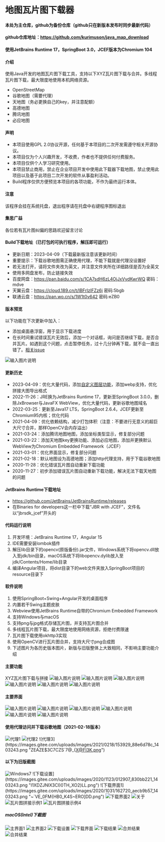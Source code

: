 # 地图瓦片图下载器

#### 本处为主仓库，github为备份仓库（github只在新版本发布时同步最新代码）
#### github仓库地址：https://github.com/kurimuson/java_map_download

#### 使用JetBrains Runtime 17，SpringBoot 3.0，JCEF版本为Chromium 104

#### 介绍
使用Java开发的地图瓦片图下载工具，支持以下XYZ瓦片图下载与合并。多线程瓦片图下载，最大限度地使用本机网络资源。
- OpenStreetMap
- 谷歌地图（需要代理）
- 天地图（务必更换自己的key，并注意配额）
- 高德地图
- 腾讯地图
- 必应地图

#### 声明
- 本项目使用GPL 2.0协议开源，任何基于本项目的二次开发需遵守相关开源协议。
- 本项目仅为个人兴趣开发，不收费，作者也不提供任何付费服务。
- 本项目仅供个人学习研究使用。
- 本项目禁止商用，禁止在企业项目开发中使用此下载器下载地图，禁止使用此项目以及基于此项目二次开发的软件从事盈利活动。
- Build程序仅供方便预览本项目的各项功能，不作为最终运行本体。

#### 注意
该程序会挂在系统托盘，退出程序请在托盘中右键程序图标退出

#### 集思广益
各位若有瓦片图纠偏的思路欢迎留言讨论

#### Build下载地址（已打包的可执行程序，解压即可运行）
- 更新日期：2023-04-09（下载最新版注意该更新时间）
- 重要提示：下载谷歌地图需正确使用代理，不能下载就是代理没设置好
- 若无法打开，请将文件夹改为英文，并注意文件夹所在详细路径是否为全英文
- 使用多网盘发布，防止链接失效
- 百度网盘：https://pan.baidu.com/s/1CA7sdH6zL4OjJxVydKwrWQ  密码：mdve 
- 天翼云盘：https://cloud.189.cn/t/IBFrIzIFZz6j 密码:5bgb
- 联通云盘：https://pan.wo.cn/s/1W1t0v642 密码:eZB0

#### 版本预览
以下功能在下次更新中加入：
- 添加桌面悬浮窗，用于显示下载进度
- 在长时间重试错误瓦片无效后，添加一个对话框，询问是否继续下载，是否合并瓦片。如遇到这个问题，点击暂停任务，过十几分钟再下载，就不会一直出错了。[相关issue](https://gitee.com/CrimsonHu/java_map_download/issues/I6NH24)

![输入图片说明](Other/image/next.png)

#### 更新历史
- 2023-04-09：优化大量代码，添加[自定义图层功能](https://gitee.com/CrimsonHu/java_map_download/issues/I6KPWN)，添加webp支持，优化拼接大图导出格式
- 2022-11-26：JRE换为JetBrains Runtime 17，更新至SpringBoot 3.0.0，删除JxBrowser与JavaFX WebView，优化大量代码，更新谷歌地图域名
- 2022-03-25：更新至Java17 LTS，SpringBoot 2.6.4，JCEF更新至Chromium95内核；优化代码
- 2021-04-09：优化依赖结构，减少打包体积（注意：不要进行无意义的超巨大尺寸合并，那样OpenCV会内存溢出）
- 2021-03-24：添加腾讯地图地图，添加坐标类型显示，修复部分问题
- 2021-03-22：添加天地图key更换功能、添加必应地图，添加并更换默认WebView为Chromium Embedded Framework（JCEF）
- 2021-03-01：优化界面显示，修复部分问题
- 2021-02-18：默认地图设为高德地图；添加http代理支持，用于下载谷歌地图
- 2020-11-28：优化错误瓦片图自动重新下载功能
- 2020-11-27：初步添加错误瓦片图自动重新下载功能，解决无法下载天地图的问题

#### JetBrains Runtime下载地址
- https://github.com/JetBrains/JetBrainsRuntime/releases
- 在Binaries for developers这一栏中下载“JBR with JCEF”，文件名以“jbrsdk_jcef”开头的

#### 代码运行说明
1. 开发环境：JetBrains Runtime 17，Angular 15
2. IDE需要安装lombok插件
3. 解压lib目录下的opencv(原版备份).jar文件，Windows系统下将opencv.dll放入至jdk/bin目录，macOS系统下将libopencv.dylib放入至jdk/Contents/Home/lib目录
4. 编译Angular项目，将dist目录下的web文件夹放入SpringBoot项目的resource目录下

#### 软件说明
1. 使用SpringBoot+Swing+Angular开发的桌面程序
2. 内置若干Swing主题皮肤
3. Webview使用JetBrains Runtime自带的Chromium Embedded Framework
4. 支持Windows与macOS
5. 支持png与jpg格式存储瓦片图，并支持瓦片图合并
6. 多线程瓦片图下载，最大限度地使用网络资源，拒绝付费限速
7. 瓦片图下载使用okhttp3实现
8. 使用OpenCV进行瓦片图合并，支持大尺寸png合成图
9. 下述图片为各历史版本图片，新版与旧版整体上大致相同，不影响主要功能介绍

#### 主要功能
XYZ瓦片图下载与拼接
![输入图片说明](Other/image/194201_51cbcc76_1403243.webp)
![输入图片说明](Other/image/191841_58a9107e_1403243.webp)
![输入图片说明](Other/image/184433_266b9408_1403243.webp)
![输入图片说明](Other/image/190547_ef9e10bd_1403243.webp)
![输入图片说明](Other/image/192008_a3e72cda_1403243.webp)
![输入图片说明](Other/image/235757_070c3fc7_1403243.webp)

#### 主要界面
![输入图片说明](Other/image/190547_ef9e10bd_1403243.webp)
![输入图片说明](Other/image/012326_e90a2ee4_1403243.webp)
![输入图片说明](Other/image/191011_7b58ab8c_1403243.webp)
![输入图片说明](Other/image/190953_497f7569_1403243.webp)
![输入图片说明](Other/image/190713_68a1bd09_1403243.webp)
![输入图片说明](Other/image/191415_b83b6dfd_1403243.webp)

#### 使用代理访问并下载谷歌地图（2021-02-18版本）
![代理1](https://images.gitee.com/uploads/images/2021/0218/152258_3b6f8231_1403243.jpeg "1613632674(1).jpg")
![代理2](https://images.gitee.com/uploads/images/2021/0218/152345_babdc925_1403243.png "$_OQTUXO623_RZ%0G)%[XYM.png")
![代理3](https://images.gitee.com/uploads/images/2021/0218/153929_88e6d78c_1403243.png "ZEAZE$3C7CZS`7@_{X@FI3K.png")

#### 以下为旧版截图
![Windows7](https://images.gitee.com/uploads/images/2020/1123/013255_4aa27099_1403243.png "_JVZV%LF}GJ`(L(B7W(%N}D.png")
![下载设置](https://images.gitee.com/uploads/images/2020/1123/012907_830bb221_1403243.png "I1XDZJNIX3CI)0TH_XO2)LL.png")
![下载界面1](https://images.gitee.com/uploads/images/2020/1031/162720_aecb9b57_1403243.png "~`VE_0FM{HB0_K4S~ERO]DD.png")
![下载界面2](https://images.gitee.com/uploads/images/2020/1031/162734_fc13bdb9_1403243.png "F1ASVTZQH%D}7NM7E4@VC~2.png")
![关于](https://images.gitee.com/uploads/images/2020/1123/013200_324218fd_1403243.png "2_859NL6FOR7(@]_[E3XCFL.png")
![瓦片图拼接示例1](https://images.gitee.com/uploads/images/2020/1025/184409_f512ec03_1403243.png "IHESGJ986LN31[ICDV]5ICQ.png")
![瓦片图拼接示例4](https://images.gitee.com/uploads/images/2020/1029/163712_032f9f19_1403243.png "]~QU7`77({@VL{GLBOKJM{0.png")

##### macOS(Intel)下截图
![主界面1](https://images.gitee.com/uploads/images/2020/1025/200558_73c24f43_1403243.png "C241622F-D0C6-4E07-A20B-6424BD93987D.png")
![主界面2](https://images.gitee.com/uploads/images/2020/1025/200625_fa0bbac7_1403243.png "2FA9C69F-F8AD-4D99-8948-E2412FCC39E2.png")
![下载设置](https://images.gitee.com/uploads/images/2020/1025/200638_ba6a3d43_1403243.png "B6E5D312-3B70-48CA-9268-D8EBF7B0AD2B.png")
![下载界面](https://images.gitee.com/uploads/images/2020/1031/164829_579bde2a_1403243.png "35BDBFD3-699E-48A5-BF22-349E84AC3573.png")
![下载结果](https://images.gitee.com/uploads/images/2020/1025/200828_c79e7461_1403243.png "319FC41E-DDF9-4633-816D-09B813FDE093.png")
![合并结果](https://images.gitee.com/uploads/images/2020/1025/201358_ee4b9a82_1403243.png "D9400C8D-E87D-42A6-BEBF-C5CEA2B9F75C.png")
![合并结果](https://images.gitee.com/uploads/images/2020/1025/201415_178ebde6_1403243.png "61916631-E18B-4A54-BDEA-0BDD2C04A5A0.png")

